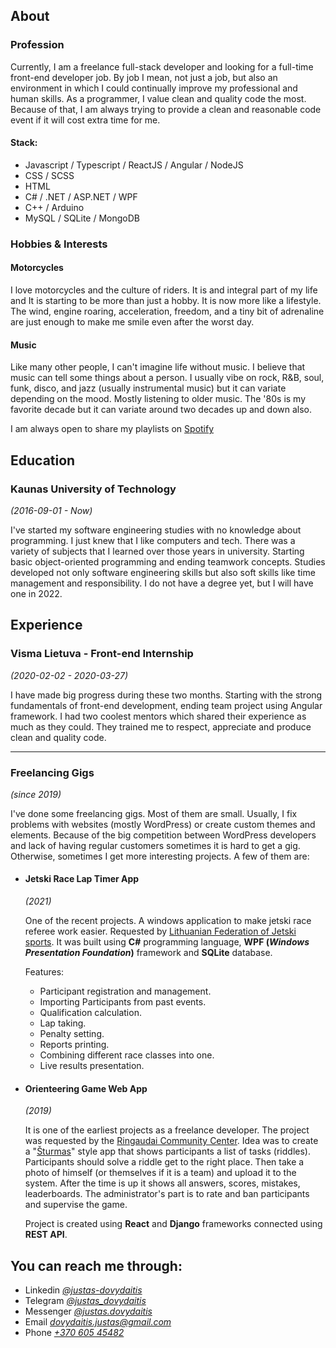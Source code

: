 ## About

### Profession

Currently, I am a freelance full-stack developer and looking for a full-time front-end developer job. By job I mean, not just a job, but also an environment in which I could continually improve my professional and human skills. As a programmer, I value clean and quality code the most. Because of that, I am always trying to provide a clean and reasonable code event if it will cost extra time for me.

#### Stack:

-   Javascript / Typescript / ReactJS / Angular / NodeJS
-   CSS / SCSS
-   HTML
-   C# / .NET / ASP.NET / WPF
-   C++ / Arduino
-   MySQL / SQLite / MongoDB

### Hobbies & Interests

#### Motorcycles

I love motorcycles and the culture of riders. It is and integral part of my life and It is starting to be more than just a hobby. It is now more like a lifestyle. The wind, engine roaring, acceleration, freedom, and a tiny bit of adrenaline are just enough to make me smile even after the worst day.

#### Music

Like many other people, I can't imagine life without music. I believe that music can tell some things about a person.
I usually vibe on rock, R&B, soul, funk, disco, and jazz (usually instrumental music) but it can variate depending on the mood.
Mostly listening to older music. The '80s is my favorite decade but it can variate around two decades up and down also.

I am always open to share my playlists on [Spotify](https://open.spotify.com/user/11148697856?si=4c4181ea13464df6)

## Education

### Kaunas University of Technology

_(2016-09-01 - Now)_

I've started my software engineering studies with no knowledge about programming. I just knew that I like computers and tech. There was a variety of subjects that I learned over those years in university. Starting basic object-oriented programming and ending teamwork concepts. Studies developed not only software engineering skills but also soft skills like time management and responsibility. I do not have a degree yet, but I will have one in 2022.

## Experience

### Visma Lietuva - Front-end Internship

_(2020-02-02 - 2020-03-27)_

I have made big progress during these two months. Starting with the strong fundamentals of front-end development, ending team project using Angular framework. I had two coolest mentors which shared their experience as much as they could. They trained me to respect, appreciate and produce clean and quality code.

---

### Freelancing Gigs

_(since 2019)_

I've done some freelancing gigs. Most of them are small. Usually, I fix problems with websites (mostly WordPress) or create custom themes and elements. Because of the big competition between WordPress developers and lack of having regular customers sometimes it is hard to get a gig.
Otherwise, sometimes I get more interesting projects. A few of them are:

- #### Jetski Race Lap Timer App

    _(2021)_

    One of the recent projects. A windows application to make jetski race referee work easier. Requested by [Lithuanian Federation of Jetski sports](https://lvmsf.lt/). It was built using __C#__ programming language, __WPF (_Windows Presentation Foundation_)__ framework and __SQLite__ database. 

    Features: 
    - Participant registration and management.
    - Importing Participants from past events.
    - Qualification calculation.
    - Lap taking.
    - Penalty setting.
    - Reports printing.
    - Combining different race classes into one.
    - Live results presentation.
   

- #### Orienteering Game Web App
    _(2019)_

    It is one of the earliest projects as a freelance developer. The project was requested by the [Ringaudai Community Center](https://ringaudai.eu/). Idea was to create a "[Šturmas](https://www.sturmas.lt/)" style app that shows participants a list of tasks (riddles). Participants should solve a riddle get to the right place. Then take a photo of himself (or themselves if it is a team) and upload it to the system. After the time is up it shows all answers, scores, mistakes, leaderboards. The administrator's part is to rate and ban participants and supervise the game. 

    
    Project is created using __React__ and __Django__ frameworks connected using __REST API__.

## You can reach me through:

-   Linkedin *[@justas-dovydaitis](https://www.linkedin.com/in/justas-dovydaitis/)*
-   Telegram *[@justas_dovydaitis](https://t.me/justas_dovydaitis)*
-   Messenger *[@justas.dovydaitis](https://m.me/justas.dovydaitis)*
-   Email *[dovydaitis.justas@gmail.com](mailto:dovydaitis.justas@gmail.com)*
-   Phone *[+370 605 45482](tel:+37060545482)*

